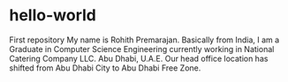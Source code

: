 # hello-world
First repository
My name is Rohith Premarajan. Basically from India, I am a Graduate in Computer Science Engineering currently working in National Catering Company LLC. Abu Dhabi, U.A.E. Our head office location has shifted from Abu Dhabi City to Abu Dhabi Free Zone.

